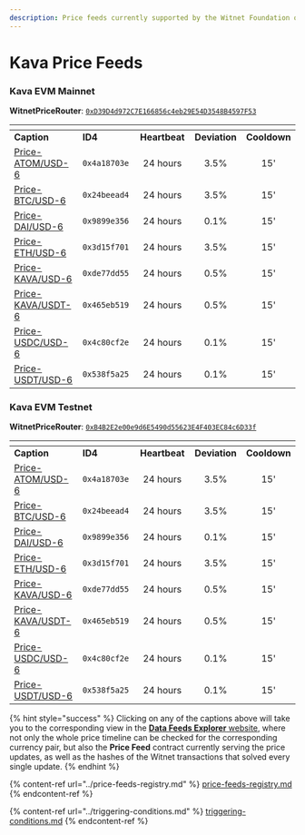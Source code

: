 ```yaml
---
description: Price feeds currently supported by the Witnet Foundation on the Kava ecosystem
---
```


# Kava Price Feeds

### Kava EVM Mainnet

**WitnetPriceRouter**: [`0xD39D4d972C7E166856c4eb29E54D3548B4597F53`](https://explorer.kava.io/address/0xD39D4d972C7E166856c4eb29E54D3548B4597F53)

<table data-header-hidden><thead><tr><th width="212"></th><th width="150"></th><th width="135" align="center"></th><th width="108" align="center"></th><th align="center"></th></tr></thead><tbody><tr><td><strong>Caption</strong></td><td><strong>ID4</strong></td><td align="center"><strong>Heartbeat</strong></td><td align="center"><strong>Deviation</strong></td><td align="center"><strong>Cooldown</strong></td></tr><tr><td><a href="https://feeds.witnet.io/es/kava/kava-mainnet_atom-usd_6">Price-ATOM/USD-6</a></td><td><code>0x4a18703e</code></td><td align="center">24 hours</td><td align="center">3.5%</td><td align="center">15'</td></tr><tr><td><a href="https://feeds.witnet.io/kava/kava-mainnet_btc-usd_6">Price-BTC/USD-6</a></td><td><code>0x24beead4</code></td><td align="center">24 hours</td><td align="center">3.5%</td><td align="center">15'</td></tr><tr><td><a href="https://feeds.witnet.io/kava/kava-mainnet_dai-usd_6">Price-DAI/USD-6</a></td><td><code>0x9899e356</code></td><td align="center">24 hours</td><td align="center">0.1%</td><td align="center">15'</td></tr><tr><td><a href="https://feeds.witnet.io/kava/kava-mainnet_eth-usd_6">Price-ETH/USD-6</a></td><td><code>0x3d15f701</code></td><td align="center">24 hours</td><td align="center">3.5%</td><td align="center">15'</td></tr><tr><td><a href="https://feeds.witnet.io/kava/kava-mainnet_kava-usd_6">Price-KAVA/USD-6</a></td><td><code>0xde77dd55</code></td><td align="center">24 hours</td><td align="center">0.5%</td><td align="center">15'</td></tr><tr><td><a href="https://feeds.witnet.io/kava/kava-mainnet_kava-usdt_6">Price-KAVA/USDT-6</a></td><td><code>0x465eb519</code></td><td align="center">24 hours</td><td align="center">0.5%</td><td align="center">15'</td></tr><tr><td><a href="https://feeds.witnet.io/kava/kava-mainnet_usdc-usd_6">Price-USDC/USD-6</a></td><td><code>0x4c80cf2e</code></td><td align="center">24 hours</td><td align="center">0.1%</td><td align="center">15'</td></tr><tr><td><a href="https://feeds.witnet.io/kava/kava-mainnet_usdt-usd_6">Price-USDT/USD-6</a></td><td><code>0x538f5a25</code></td><td align="center">24 hours</td><td align="center">0.1%</td><td align="center">15'</td></tr></tbody></table>

### Kava EVM Testnet

**WitnetPriceRouter**: [`0xB4B2E2e00e9d6E5490d55623E4F403EC84c6D33f`](https://explorer.testnet.kava.io/address/0xB4B2E2e00e9d6E5490d55623E4F403EC84c6D33f)

<table data-header-hidden><thead><tr><th width="212"></th><th width="145"></th><th width="141" align="center"></th><th width="108" align="center"></th><th align="center"></th></tr></thead><tbody><tr><td><strong>Caption</strong></td><td><strong>ID4</strong></td><td align="center"><strong>Heartbeat</strong></td><td align="center"><strong>Deviation</strong></td><td align="center"><strong>Cooldown</strong></td></tr><tr><td><a href="https://feeds.witnet.io/es/kava/kava-testnet_atom-usd_6">Price-ATOM/USD-6</a></td><td><code>0x4a18703e</code></td><td align="center">24 hours</td><td align="center">3.5%</td><td align="center">15'</td></tr><tr><td><a href="https://feeds.witnet.io/kava/kava-testnet_btc-usd_6">Price-BTC/USD-6</a></td><td><code>0x24beead4</code></td><td align="center">24 hours</td><td align="center">3.5%</td><td align="center">15'</td></tr><tr><td><a href="https://feeds.witnet.io/kava/kava-testnet_dai-usd_6">Price-DAI/USD-6</a></td><td><code>0x9899e356</code></td><td align="center">24 hours</td><td align="center">0.1%</td><td align="center">15'</td></tr><tr><td><a href="https://feeds.witnet.io/kava/kava-testnet_eth-usd_6">Price-ETH/USD-6</a></td><td><code>0x3d15f701</code></td><td align="center">24 hours</td><td align="center">3.5%</td><td align="center">15'</td></tr><tr><td><a href="https://feeds.witnet.io/kava/kava-testnet_kava-usd_6">Price-KAVA/USD-6</a></td><td><code>0xde77dd55</code></td><td align="center">24 hours</td><td align="center">0.5%</td><td align="center">15'</td></tr><tr><td><a href="https://feeds.witnet.io/feeds/kava-testnet_kava-usdt_6">Price-KAVA/USDT-6</a></td><td><code>0x465eb519</code></td><td align="center">24 hours</td><td align="center">0.5%</td><td align="center">15'</td></tr><tr><td><a href="https://feeds.witnet.io/kava/kava-testnet_usdc-usd_6">Price-USDC/USD-6</a></td><td><code>0x4c80cf2e</code></td><td align="center">24 hours</td><td align="center">0.1%</td><td align="center">15'</td></tr><tr><td><a href="https://feeds.witnet.io/kava/kava-testnet_usdt-usd_6">Price-USDT/USD-6</a></td><td><code>0x538f5a25</code></td><td align="center">24 hours</td><td align="center">0.1%</td><td align="center">15'</td></tr></tbody></table>

{% hint style="success" %}
Clicking on any of the captions above will take you to the corresponding view in the [**Data Feeds Explorer** website](https://feeds.witnet.io), where not only the whole price timeline can be checked for the corresponding currency pair, but also the **Price Feed** contract currently serving the price updates, as well as the hashes of the Witnet transactions that solved every single update.
{% endhint %}

{% content-ref url="../price-feeds-registry.md" %}
[price-feeds-registry.md](../price-feeds-registry.md)
{% endcontent-ref %}

{% content-ref url="../triggering-conditions.md" %}
[triggering-conditions.md](../triggering-conditions.md)
{% endcontent-ref %}
